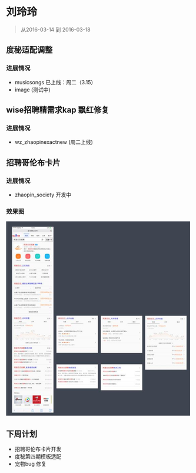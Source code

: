 # 刘玲玲

> 从2016-03-14 到 2016-03-18

## 度秘适配调整

### 进展情况
 * musicsongs 已上线：周二（3.15） 
 * image (测试中)
 

## wise招聘精需求kap 飘红修复

### 进展情况
* wz_zhaopinexactnew (周二上线)


## 招聘哥伦布卡片 

### 进展情况

* zhaopin_society  开发中

### 效果图

<img width="500" src="img/v_liulingling/sigma-zhaopin.jpg">

## 下周计划

* 招聘哥伦布卡片开发 
* 度秘第四期模板适配
* 宠物bug 修复
 









